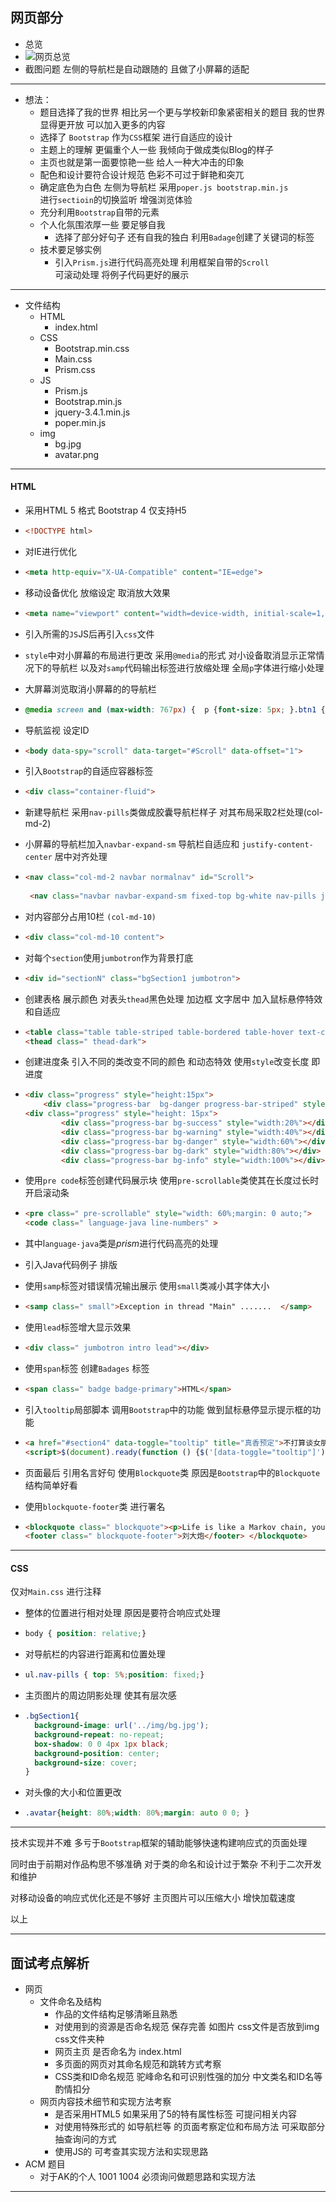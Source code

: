 ## 网页部分

- 总览
- ![网页总览](https://i.loli.net/2019/09/12/MIVGQ9qUtiePbZC.png)
- 截图问题 左侧的导航栏是自动跟随的 且做了小屏幕的适配

------

- 想法：
  - 题目选择了我的世界 相比另一个更与学校新印象紧密相关的题目 我的世界显得更开放 可以加入更多的内容
  - 选择了 <code>Bootstrap</code> 作为<code>CSS</code>框架 进行自适应的设计
  - 主题上的理解 更偏重个人一些 我倾向于做成类似Blog的样子
  - 主页也就是第一面要惊艳一些 给人一种大冲击的印象
  - 配色和设计要符合设计规范 色彩不可过于鲜艳和突兀
  - 确定底色为白色 左侧为导航栏 采用<code>poper.js bootstrap.min.js </code>进行<code>sectioin</code>的切换监听 增强浏览体验
  - 充分利用<code>Bootstrap</code>自带的元素
  - 个人化氛围浓厚一些 要足够自我
    - 选择了部分好句子 还有自我的独白 利用<code>Badage</code>创建了关键词的标签
  - 技术要足够实例
    - 引入<code>Prism.js</code>进行代码高亮处理 利用框架自带的<CODE>Scroll </code>可滚动处理  将例子代码更好的展示

------

- 文件结构
  - HTML
    - index.html
  - CSS
    - Bootstrap.min.css
    - Main.css
    - Prism.css
  - JS
    - Prism.js
    - Bootstrap.min.js
    - jquery-3.4.1.min.js
    - poper.min.js
  - img
    - bg.jpg
    - avatar.png

------

#### HTML

- 采用HTML 5 格式 Bootstrap 4 仅支持H5

- ```html
  <!DOCTYPE html>
  ```

- 对IE进行优化

- ```html
  <meta http-equiv="X-UA-Compatible" content="IE=edge">
  ```

- 移动设备优化 放缩设定 取消放大效果

- ```html
  <meta name="viewport" content="width=device-width, initial-scale=1, maximum-scale=1, user-scalable=no">
  ```

- 引入所需的<code>JS</code>JS后再引入<code>css</code>文件

- <code>style</code>中对小屏幕的布局进行更改 采用<code>@media</code>的形式 对小设备取消显示正常情况下的导航栏 以及对<code>samp</code>代码输出标签进行放缩处理 全局<code>p</code>字体进行缩小处理

- 大屏幕浏览取消小屏幕的的导航栏

- ```css
  @media screen and (max-width: 767px) {  p {font-size: 5px; }.btn1 {display: none;}.normalnav {display: none;}samp {transform: scale(1.5) } }@media screen and (min-width: 767px) {.smallnav {display: none;}}
  ```

- 导航监视 设定ID

- ```html
  <body data-spy="scroll" data-target="#Scroll" data-offset="1">
  ```

- 引入<code>Bootstrap</code>的自适应容器标签

- ```Html
  <div class="container-fluid">
  ```

- 新建导航栏 采用<code>nav-pills</code>类做成胶囊导航栏样子 对其布局采取2栏处理(col-md-2)

- 小屏幕的导航栏加入<code>navbar-expand-sm</code> 导航栏自适应和 <code>justify-content-center</code> 居中对齐处理 

- ```html
  <nav class="col-md-2 navbar normalnav" id="Scroll">
      
   <nav class="navbar navbar-expand-sm fixed-top bg-white nav-pills justify-content-center smallnav" id="Scroll">
  ```

- 对内容部分占用10栏 <code>(col-md-10)</code>

- ```html
  <div class="col-md-10 content">
  ```

- 对每个<code>section</code>使用<code>jumbotron</code>作为背景打底

- ```html
  <div id="sectionN" class="bgSection1 jumbotron">
  ```

- 创建表格 展示颜色 对表头<code>thead</code>黑色处理 加边框 文字居中 加入鼠标悬停特效和自适应

- ```html
  <table class="table table-striped table-bordered table-hover text-center table-responsive-sm table-responsive-md">
  <thead class=" thead-dark">
  ```

- 创建进度条 引入不同的类改变不同的颜色 和动态特效 使用<code>style</code>改变长度 即进度

- ```html
  <div class="progress" style="height:15px">
      <div class="progress-bar  bg-danger progress-bar-striped" style="width:60%">60%</div>  </div> 
  <div class="progress" style="height: 15px">
          <div class="progress-bar bg-success" style="width:20%"></div>
          <div class="progress-bar bg-warning" style="width:40%"></div>
          <div class="progress-bar bg-danger" style="width:60%"></div>
          <div class="progress-bar bg-dark" style="width:80%"></div>
          <div class="progress-bar bg-info" style="width:100%"></div>           </div>
  ```

- 使用<code>pre code</code>标签创建代码展示块 使用<code>pre-scrollable</code>类使其在长度过长时开启滚动条

- ```html
  <pre class=" pre-scrollable" style="width: 60%;margin: 0 auto;">
  <code class=" language-java line-numbers" >
  ```

- 其中l<code>anguage-java</code>类是<var>prism</var>进行代码高亮的处理

- 引入Java代码例子 排版 

- 使用<code>samp</code>标签对错误情况输出展示 使用<code>small</code>类减小其字体大小

- ```html
  <samp class=" small">Exception in thread "Main" .......  </samp>
  ```

- 使用<code>lead</code>标签增大显示效果

- ```html
  <div class=" jumbotron intro lead"></div>
  ```

- 使用<code>span</code>标签 创建<code>Badages</code> 标签

- ```html
  <span class=" badge badge-primary">HTML</span>
  ```

- 引入<code>tooltip</code>局部脚本 调用<code>Bootstrap</code>中的功能 做到鼠标悬停显示提示框的功能

- ```html
  <a href="#section4" data-toggle="tooltip" title="真香预定">不打算谈女朋友</a>也没有女朋友
  <script>$(document).ready(function () {$('[data-toggle="tooltip"]').tooltip();}); </script>
  ```

- 页面最后 引用名言好句 使用<code>Blockquote</code>类 原因是<code>Bootstrap</code>中的<code>Blockquote</code>结构简单好看

- 使用<code>blockquote-footer</code>类 进行署名

- ```html
  <blockquote class=" blockquote"><p>Life is like a Markov chain, your future only depends on what you are doing now, and independent of your past.</p>
  <footer class=" blockquote-footer">刘大炮</footer> </blockquote>
  ```

------

#### CSS

仅对<code>Main.css</code> 进行注释

- 整体的位置进行相对处理 原因是要符合响应式处理

- ```css
  body { position: relative;}
  ```

- 对导航栏的内容进行距离和位置处理

- ```css
  ul.nav-pills { top: 5%;position: fixed;}
  ```

- 主页图片的周边阴影处理 使其有层次感 

- ```css
  .bgSection1{
    background-image: url('../img/bg.jpg');
    background-repeat: no-repeat;
    box-shadow: 0 0 4px 1px black;
    background-position: center;
    background-size: cover;
  }
  ```

- 对头像的大小和位置更改

- ```css
  .avatar{height: 80%;width: 80%;margin: auto 0 0; }
  ```

------

技术实现并不难 多亏于<code>Bootstrap</code>框架的辅助能够快速构建响应式的页面处理

同时由于前期对作品构思不够准确 对于类的命名和设计过于繁杂 不利于二次开发和维护

对移动设备的响应式优化还是不够好 主页图片可以压缩大小 增快加载速度

以上

------

## 面试考点解析

- 网页
  - 文件命名及结构
    - 作品的文件结构足够清晰且熟悉
    - 对使用到的资源是否命名规范 保存完善 如图片 css文件是否放到img css文件夹种
    - 网页主页 是否命名为 index.html
    - 多页面的网页对其命名规范和跳转方式考察
    - CSS类和ID命名规范 驼峰命名和可识别性强的加分 中文类名和ID名等 酌情扣分
  - 网页内容技术细节和实现方法考察
    - 是否采用HTML5 如果采用了5的特有属性标签 可提问相关内容
    - 对使用特殊形式的 如导航栏等 的页面考察定位和布局方法 可采取部分抽查询问的方式
    - 使用JS的 可考查其实现方法和实现思路 
- ACM 题目
  - 对于AK的个人 1001 1004 必须询问做题思路和实现方法





------
